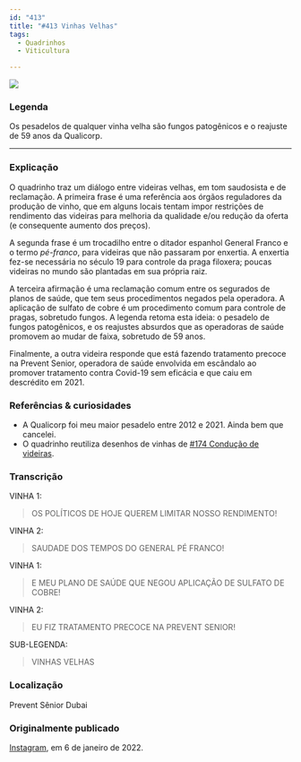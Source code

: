 ```yaml
---
id: "413"
title: "#413 Vinhas Velhas"
tags:
  - Quadrinhos
  - Viticultura

---
```


![](https://bebiodicionario-com.s3.amazonaws.com/media/posts/202201/271275227_1345311859243808_902011747696462810_n_17881807904523340.jpg)

### Legenda
Os pesadelos de qualquer vinha velha são fungos patogênicos e o reajuste de 59 anos da Qualicorp.

---

### Explicação
O quadrinho traz um diálogo entre videiras velhas, em tom saudosista e de reclamação. A primeira frase é uma referência aos órgãos reguladores da produção de vinho, que em alguns locais tentam impor restrições de rendimento das videiras para melhoria da qualidade e/ou redução da oferta (e consequente aumento dos preços).

A segunda frase é um trocadilho entre o ditador espanhol General Franco e o termo *pé-franco*, para videiras que não passaram por enxertia. A enxertia fez-se necessária no século 19 para controle da praga filoxera; poucas videiras no mundo são plantadas em sua própria raiz.

A terceira afirmação é uma reclamação comum entre os segurados de planos de saúde, que tem seus procedimentos negados pela operadora. A aplicação de sulfato de cobre é um procedimento comum para controle de pragas, sobretudo fungos. A legenda retoma esta ideia: o pesadelo de fungos patogênicos, e os reajustes absurdos que as operadoras de saúde promovem ao mudar de faixa, sobretudo de 59 anos.

Finalmente, a outra videira responde que está fazendo tratamento precoce na Prevent Senior, operadora de saúde envolvida em escândalo ao promover tratamento contra Covid-19 sem eficácia e que caiu em descrédito em 2021.

### Referências & curiosidades
- A Qualicorp foi meu maior pesadelo entre 2012 e 2021. Ainda bem que cancelei.
- O quadrinho reutiliza desenhos de vinhas de [#174 Condução de videiras](174/).

### Transcrição
VINHA 1:
> OS POLÍTICOS DE HOJE QUEREM LIMITAR NOSSO RENDIMENTO!

VINHA 2:
> SAUDADE DOS TEMPOS DO GENERAL PÉ FRANCO!

VINHA 1:
> E MEU PLANO DE SAÚDE QUE NEGOU APLICAÇÃO DE SULFATO DE COBRE!

VINHA 2:
> EU FIZ TRATAMENTO PRECOCE NA PREVENT SENIOR!

SUB-LEGENDA:
> VINHAS VELHAS

### Localização
Prevent Sênior Dubai

### Originalmente publicado
[Instagram](https://www.instagram.com/p/CYZHoL6L-Jo/), em 6 de janeiro de 2022.
